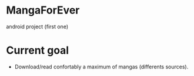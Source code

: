 # MangaForEver
android project (first one)

# Current goal
* Download/read confortably a maximum of mangas (differents sources).
